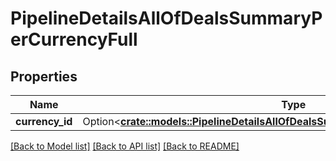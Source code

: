 # PipelineDetailsAllOfDealsSummaryPerCurrencyFull

## Properties

Name | Type | Description | Notes
------------ | ------------- | ------------- | -------------
**currency_id** | Option<[**crate::models::PipelineDetailsAllOfDealsSummaryPerCurrencyFullCurrencyId**](pipelineDetails_allOf_deals_summary_per_currency_full_CURRENCY_ID.md)> |  | [optional]

[[Back to Model list]](../README.md#documentation-for-models) [[Back to API list]](../README.md#documentation-for-api-endpoints) [[Back to README]](../README.md)


